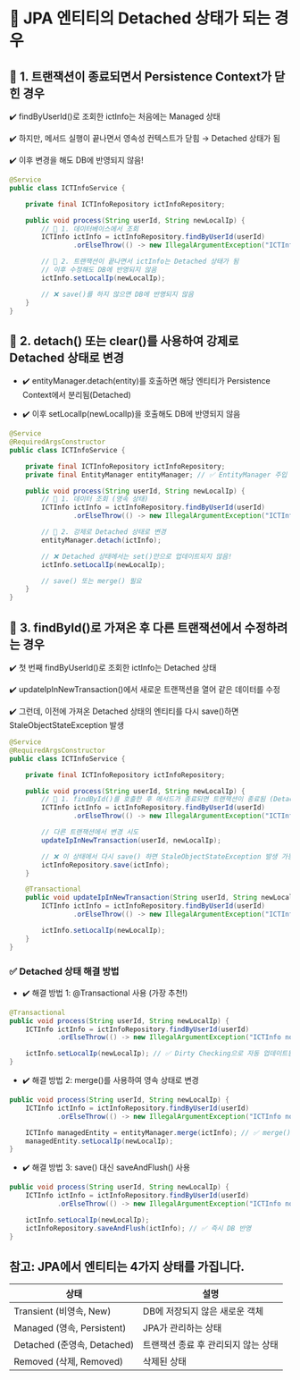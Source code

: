 # 🚀 JPA 엔티티의 Detached 상태가 되는 경우

## 📌 1. 트랜잭션이 종료되면서 Persistence Context가 닫힌 경우

✔️ findByUserId()로 조회한 ictInfo는 처음에는 Managed 상태

✔️ 하지만, 메서드 실행이 끝나면서 영속성 컨텍스트가 닫힘 → Detached 상태가 됨

✔️ 이후 변경을 해도 DB에 반영되지 않음!

```java
@Service
public class ICTInfoService {

    private final ICTInfoRepository ictInfoRepository;

    public void process(String userId, String newLocalIp) {
        // 🔹 1. 데이터베이스에서 조회
        ICTInfo ictInfo = ictInfoRepository.findByUserId(userId)
                .orElseThrow(() -> new IllegalArgumentException("ICTInfo not found: " + userId));

        // 🔹 2. 트랜잭션이 끝나면서 ictInfo는 Detached 상태가 됨
        // 이후 수정해도 DB에 반영되지 않음
        ictInfo.setLocalIp(newLocalIp);

        // ❌ save()를 하지 않으면 DB에 반영되지 않음
    }
}
```

## 📌 2. detach() 또는 clear()를 사용하여 강제로 Detached 상태로 변경

- ✔️ entityManager.detach(entity)를 호출하면 해당 엔티티가 Persistence Context에서 분리됨(Detached)

- ✔️ 이후 setLocalIp(newLocalIp)을 호출해도 DB에 반영되지 않음

```java
@Service
@RequiredArgsConstructor
public class ICTInfoService {

    private final ICTInfoRepository ictInfoRepository;
    private final EntityManager entityManager; // ✅ EntityManager 주입

    public void process(String userId, String newLocalIp) {
        // 🔹 1. 데이터 조회 (영속 상태)
        ICTInfo ictInfo = ictInfoRepository.findByUserId(userId)
                .orElseThrow(() -> new IllegalArgumentException("ICTInfo not found: " + userId));

        // 🔹 2. 강제로 Detached 상태로 변경
        entityManager.detach(ictInfo);

        // ❌ Detached 상태에서는 set()만으로 업데이트되지 않음!
        ictInfo.setLocalIp(newLocalIp);

        // save() 또는 merge() 필요
    }
}
```

## 📌 3. findById()로 가져온 후 다른 트랜잭션에서 수정하려는 경우

✔️ 첫 번째 findByUserId()로 조회한 ictInfo는 Detached 상태

✔️ updateIpInNewTransaction()에서 새로운 트랜잭션을 열어 같은 데이터를 수정

✔️ 그런데, 이전에 가져온 Detached 상태의 엔티티를 다시 save()하면 StaleObjectStateException 발생

```java
@Service
@RequiredArgsConstructor
public class ICTInfoService {

    private final ICTInfoRepository ictInfoRepository;

    public void process(String userId, String newLocalIp) {
        // 🔹 1. findById()를 호출한 후 메서드가 종료되면 트랜잭션이 종료됨 (Detached)
        ICTInfo ictInfo = ictInfoRepository.findByUserId(userId)
                .orElseThrow(() -> new IllegalArgumentException("ICTInfo not found: " + userId));

        // 다른 트랜잭션에서 변경 시도
        updateIpInNewTransaction(userId, newLocalIp);

        // ❌ 이 상태에서 다시 save() 하면 StaleObjectStateException 발생 가능
        ictInfoRepository.save(ictInfo);
    }

    @Transactional
    public void updateIpInNewTransaction(String userId, String newLocalIp) {
        ICTInfo ictInfo = ictInfoRepository.findByUserId(userId)
                .orElseThrow(() -> new IllegalArgumentException("ICTInfo not found: " + userId));

        ictInfo.setLocalIp(newLocalIp);
    }
}
```

### ✅ Detached 상태 해결 방법

- ✔️ 해결 방법 1: @Transactional 사용 (가장 추천!)
```java
@Transactional
public void process(String userId, String newLocalIp) {
    ICTInfo ictInfo = ictInfoRepository.findByUserId(userId)
            .orElseThrow(() -> new IllegalArgumentException("ICTInfo not found: " + userId));

    ictInfo.setLocalIp(newLocalIp); // ✅ Dirty Checking으로 자동 업데이트됨
}
```
- ✔️ 해결 방법 2: merge()를 사용하여 영속 상태로 변경
```java
public void process(String userId, String newLocalIp) {
    ICTInfo ictInfo = ictInfoRepository.findByUserId(userId)
            .orElseThrow(() -> new IllegalArgumentException("ICTInfo not found: " + userId));

    ICTInfo managedEntity = entityManager.merge(ictInfo); // ✅ merge()로 다시 Managed 상태로 변경
    managedEntity.setLocalIp(newLocalIp);
}
```
- ✔️ 해결 방법 3: save() 대신 saveAndFlush() 사용
```java
public void process(String userId, String newLocalIp) {
    ICTInfo ictInfo = ictInfoRepository.findByUserId(userId)
            .orElseThrow(() -> new IllegalArgumentException("ICTInfo not found: " + userId));

    ictInfo.setLocalIp(newLocalIp);
    ictInfoRepository.saveAndFlush(ictInfo); // ✅ 즉시 DB 반영
}
```

## 참고: JPA에서 엔티티는 4가지 상태를 가집니다.

|상태|설명|
|---|---|
|Transient (비영속, New)|DB에 저장되지 않은 새로운 객체|
|Managed (영속, Persistent)|JPA가 관리하는 상태|
|Detached (준영속, Detached)|트랜잭션 종료 후 관리되지 않는 상태|
|Removed (삭제, Removed)|삭제된 상태|
